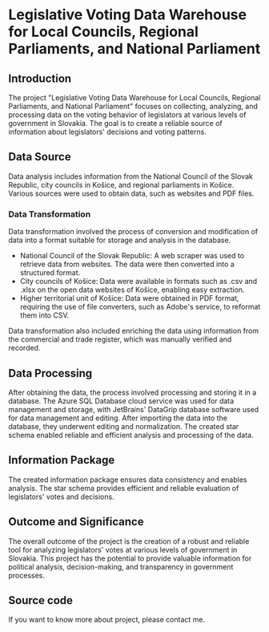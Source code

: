 # Legislative Voting Data Warehouse for Local Councils, Regional Parliaments, and National Parliament

## Introduction
The project "Legislative Voting Data Warehouse for Local Councils, Regional Parliaments, and National Parliament" focuses on collecting, analyzing, and processing data on the voting behavior of legislators at various levels of government in Slovakia. The goal is to create a reliable source of information about legislators' decisions and voting patterns.

## Data Source
Data analysis includes information from the National Council of the Slovak Republic, city councils in Košice, and regional parliaments in Košice. Various sources were used to obtain data, such as websites and PDF files.

### Data Transformation
Data transformation involved the process of conversion and modification of data into a format suitable for storage and analysis in the database.
- National Council of the Slovak Republic: A web scraper was used to retrieve data from websites. The data were then converted into a structured format.
- City councils of Košice: Data were available in formats such as .csv and .xlsx on the open data websites of Košice, enabling easy extraction.
- Higher territorial unit of Košice: Data were obtained in PDF format, requiring the use of file converters, such as Adobe's service, to reformat them into CSV.

Data transformation also included enriching the data using information from the commercial and trade register, which was manually verified and recorded.

## Data Processing
After obtaining the data, the process involved processing and storing it in a database. The Azure SQL Database cloud service was used for data management and storage, with JetBrains' DataGrip database software used for data management and editing. After importing the data into the database, they underwent editing and normalization. The created star schema enabled reliable and efficient analysis and processing of the data.

## Information Package
The created information package ensures data consistency and enables analysis. The star schema provides efficient and reliable evaluation of legislators' votes and decisions.

## Outcome and Significance
The overall outcome of the project is the creation of a robust and reliable tool for analyzing legislators' votes at various levels of government in Slovakia. This project has the potential to provide valuable information for political analysis, decision-making, and transparency in government processes.

## Source code
If you want to know more about project, please contact me.

